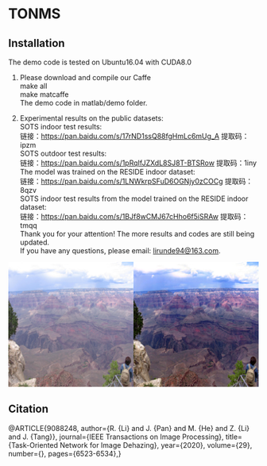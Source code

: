 # TONMS
Installation
------
The demo code is tested on Ubuntu16.04 with CUDA8.0
1. Please download and compile our Caffe  
  make all    
  make matcaffe  
  The demo code in matlab/demo folder.
  
 2. Experimental results on the public datasets:    
  SOTS indoor test results:  
  链接：https://pan.baidu.com/s/17rND1ssQ88fgHmLc6mUg_A  提取码：ipzm  
  SOTS outdoor test results:  
  链接：https://pan.baidu.com/s/1pRqIfJZXdL8SJ8T-BTSRow  提取码：1iny  
  The model was trained on the RESIDE indoor dataset:  
  链接：https://pan.baidu.com/s/1LNWkrpSFuD6OGNjy0zCOCg  提取码：8qzv  
  SOTS indoor test results from the model trained on the RESIDE indoor dataset:  
  链接：https://pan.baidu.com/s/1BJf8wCMJ67cHho6f5iSRAw  提取码：tmqq  
  Thank you for your attention! The more results and codes are still being updated.  
  If you have any questions, please email: lirunde94@163.com.
  
  
  ![](https://github.com/hong-ye/TONMS/blob/master/results/1.png)
  
  Citation
  ------
@ARTICLE{9088248,
  author={R. {Li} and J. {Pan} and M. {He} and Z. {Li} and J. {Tang}},
  journal={IEEE Transactions on Image Processing}, 
  title={Task-Oriented Network for Image Dehazing}, 
  year={2020},
  volume={29},
  number={},
  pages={6523-6534},}

